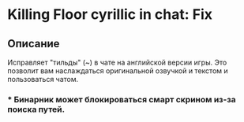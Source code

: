 # Killing Floor cyrillic in chat: Fix

## Описание
Исправляет "тильды" (~) в чате на английской версии игры. Это позволит вам наслаждаться оригинальной озвучкой и текстом и пользоваться чатом.

### * Бинарник может блокироваться смарт скрином из-за поиска путей.
